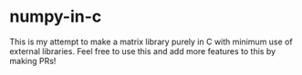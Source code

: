 # numpy-in-c
This is my attempt to make a matrix library purely in C with minimum use of external libraries. Feel free to use this and add more
features to this by making PRs! 
